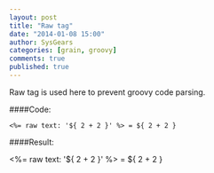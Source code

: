 ```yaml
---
layout: post
title: "Raw tag"
date: "2014-01-08 15:00"
author: SysGears
categories: [grain, groovy]
comments: true
published: true
---
```


<!--more-->

Raw tag is used here to prevent groovy code parsing.

####Code:

```grain
<%= raw text: '${ 2 + 2 }' %> = ${ 2 + 2 }
```

####Result:

<%= raw text: '${ 2 + 2 }' %> = ${ 2 + 2 }